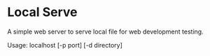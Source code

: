 # Local Serve

A simple web server to serve local file for web development testing.

Usage: localhost [-p port] [-d directory]